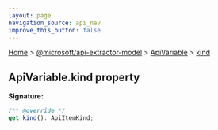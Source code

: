 ```yaml
---
layout: page
navigation_source: api_nav
improve_this_button: false
---
```



[Home](./index.md) &gt; [@microsoft/api-extractor-model](./api-extractor-model.md) &gt; [ApiVariable](./api-extractor-model.apivariable.md) &gt; [kind](./api-extractor-model.apivariable.kind.md)

## ApiVariable.kind property


<b>Signature:</b>

```typescript
/** @override */
get kind(): ApiItemKind;
```
